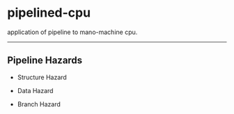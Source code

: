 # pipelined-cpu
application of pipeline to mano-machine cpu.

-----

## Pipeline Hazards

- Structure Hazard

- Data Hazard

- Branch Hazard

